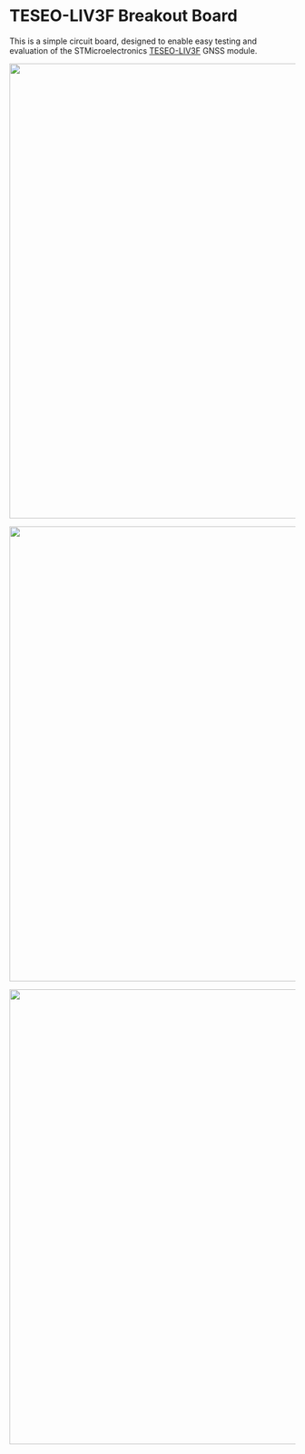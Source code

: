 # TESEO-LIV3F Breakout Board

This is a simple circuit board, designed to enable easy testing and evaluation of the STMicroelectronics [TESEO-LIV3F][db4cd872] GNSS module.

  [db4cd872]: https://www.st.com/en/positioning/teseo-liv3f.html "teseo-liv3f"

<img width="800" src="https://user-images.githubusercontent.com/15846193/63839797-398c3e80-c980-11e9-9a6c-3462621e9420.png"></img>

<img width="800" src="https://user-images.githubusercontent.com/15846193/63839881-650f2900-c980-11e9-80e8-0dbbf0d74fbd.png"></imag>

<img width="800" src="https://user-images.githubusercontent.com/15846193/63839843-532d8600-c980-11e9-977b-553d73ab70f3.png" /><img>
